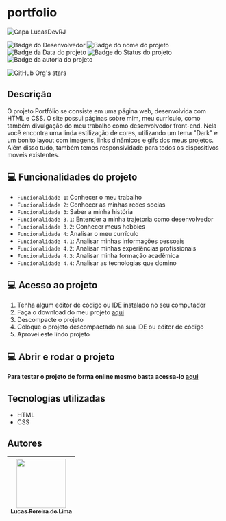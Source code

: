 # portfolio

![Capa LucasDevRJ](https://github.com/LucasDevRJ/portfolio/assets/95040236/bb7d6025-30b7-47bb-b9c0-a273bbd1b7a0)

![Badge do Desenvolvedor](https://img.shields.io/badge/Desenvolvedor-LucasDevRJ-%23000000)
![Badge do nome do projeto](https://img.shields.io/badge/Projeto-Portfolio-%23000000)
![Badge da Data do projeto](https://img.shields.io/badge/Data-05/2023-%23000000)
![Badge do Status do projeto](https://img.shields.io/badge/Status-Desenvolvimento-%23000000)
![Badge da autoria do projeto](https://img.shields.io/badge/Autoral-Sim-%23000000)

![GitHub Org's stars](https://img.shields.io/github/stars/LucasDevRJ?style=social)

## Descrição

O projeto Portfólio se consiste em uma página web, desenvolvida com HTML e CSS. O site possui páginas sobre mim, meu currículo, como também divulgação do meu trabalho como desenvolvedor front-end. Nela você encontra uma linda estilização de cores, utilizando um tema "Dark" e um bonito layout com imagens, links dinâmicos e gifs dos meus projetos. Além disso tudo, também temos responsividade para todos os dispositivos moveis existentes.

## :computer: Funcionalidades do projeto

- `Funcionalidade 1`: Conhecer o meu trabalho
- `Funcionalidade 2`: Conhecer as minhas redes socias
- `Funcionalidade 3`: Saber a minha história
- `Funcionalidade 3.1`: Entender a minha trajetoria como desenvolvedor
- `Funcionalidade 3.2`: Conhecer meus hobbies
- `Funcionalidade 4`: Analisar o meu currículo
- `Funcionalidade 4.1`: Analisar minhas informações pessoais
- `Funcionalidade 4.2`: Analisar minhas experiências profissionais
- `Funcionalidade 4.3`: Analisar minha formação acadêmica
- `Funcionalidade 4.4`: Analisar as tecnologias que domino

## :computer: Acesso ao projeto

1. Tenha algum editor de código ou IDE instalado no seu computador
2. Faça o download do meu projeto <a href="https://github.com/LucasDevRJ/portfolio/archive/refs/heads/main.zip">aqui</a>
3. Descompacte o projeto
4. Coloque o projeto descompactado na sua IDE ou editor de código
5. Aprovei este lindo projeto

## :computer: Abrir e rodar o projeto

**Para testar o projeto de forma online mesmo basta acessa-lo <a href="https://portfolio-lucasdevrj.vercel.app/">aqui</a>**

## Tecnologias utilizadas

- HTML
- CSS

## Autores

| [<img src="https://avatars.githubusercontent.com/u/95040236?v=4" width=115><br><sub>Lucas Pereira de Lima</sub>](https://github.com/LucasDevRJ)
| :---: |
